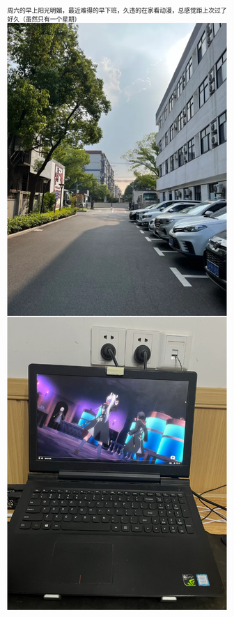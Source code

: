 周六的早上阳光明媚，最近难得的早下班，久违的在家看动漫，总感觉距上次过了好久（虽然只有一个星期）
![230812-1.png](img/230812-1.png)
![230812-2.png](img/230812-2.png)